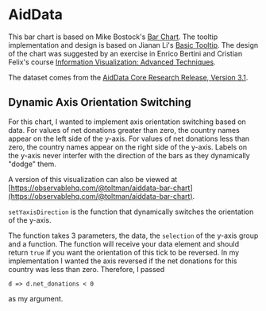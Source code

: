 # AidData

This bar chart is based on Mike Bostock's [Bar Chart](https://observablehq.com/@d3/bar-chart). The tooltip implementation and design is based on Jianan Li's [Basic Tooltip](https://observablehq.com/@jianan-li/basic-tooltip). The design of the chart was suggested by an exercise in Enrico Bertini and Cristian Felix's course [Information Visualization: Advanced Techniques](https://www.coursera.org/learn/information-visualization-advanced-techniques).

The dataset comes from the [AidData Core Research Release, Version 3.1](https://www.aiddata.org/data/aiddata-core-research-release-level-1-3-1). 

## Dynamic Axis Orientation Switching

For this chart, I wanted to implement axis orientation switching based on data. For values of net donations greater than zero, the country names appear on the left side of the y-axis. For values of net donations less than zero, the country names appear on the right side of the y-axis. Labels on the y-axis never interfer with the direction of the bars as they dynamically "dodge" them.

A version of this visualization can also be viewed at [https://observablehq.com/@toltman/aiddata-bar-chart](https://observablehq.com/@toltman/aiddata-bar-chart).

``setYaxisDirection`` is the function that dynamically switches the orientation of the y-axis.

The function takes 3 parameters, the data, the ``selection`` of the y-axis group and a function. The function will receive your data element and should return ``true`` if you want the orientation of this tick to be reversed. In my implementation I wanted the axis reversed if the net donations for this country was less than zero. Therefore, I passed 
```
d => d.net_donations < 0
```
as my argument.
